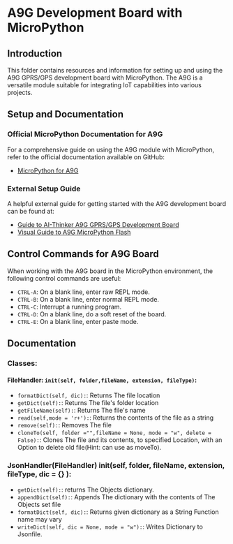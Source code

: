 
# A9G Development Board with MicroPython

## Introduction
This folder contains resources and information for setting up and using the A9G GPRS/GPS development board with MicroPython. The A9G is a versatile module suitable for integrating IoT capabilities into various projects.

## Setup and Documentation

### Official MicroPython Documentation for A9G
For a comprehensive guide on using the A9G module with MicroPython, refer to the official documentation available on GitHub:
- [MicroPython for A9G](https://github.com/pulkin/micropython/tree/master/ports/gprs_a9)

### External Setup Guide
A helpful external guide for getting started with the A9G development board can be found at:
- [Guide to AI-Thinker A9G GPRS/GPS Development Board](https://acoptex.com/wp/guide-to-ai-thinker-a9g-gprs-gps-development-board/)
- [Visual Guide to A9G MicroPython Flash](https://www.youtube.com/watch?v=8WAPMPTS3TQ&t=591s)

## Control Commands for A9G Board
When working with the A9G board in the MicroPython environment, the following control commands are useful:

- `CTRL-A`: On a blank line, enter raw REPL mode.
- `CTRL-B`: On a blank line, enter normal REPL mode.
- `CTRL-C`: Interrupt a running program.
- `CTRL-D`: On a blank line, do a soft reset of the board.
- `CTRL-E`: On a blank line, enter paste mode.

## Documentation

### Classes:
#### FileHandler: `init(self, folder,fileName, extension, fileType)`:
- `formatDict(self, dic):`: Returns The file location
- `getDict(self):`: Returns The file's folder location
- `getFileName(self):`: Returns The file's name
- `read(self,mode = 'r+'):`: Returns the contents of the file as a string
- `remove(self):`: Removes The file 
- `cloneTo(self, folder ="",fileName = None, mode = "w", delete = False):`: Clones The file and its contents, to specified Location, with an Option to delete old file(Hint: can use as moveTo).

### JsonHandler(FileHandler) init(self, folder, fileName, extension, fileType, dic = {} ):
- `getDict(self):`: returns The Objects dictionary.
- `appendDict(self):`: Appends The dictionary with the contents of The Objects set file
- `formatDict(self, dic):`: Returns given dictionary as a String     Function name may vary
- `writeDict(self, dic = None, mode = "w"):`: Writes Dictionary to Jsonfile.     

